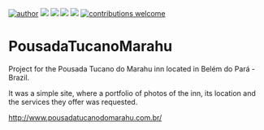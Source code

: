 [![author](https://img.shields.io/badge/author-AllanBontempo-red.svg)](https://www.linkedin.com/in/allan-bontempo-168721130/) [![](https://img.shields.io/badge/language-JavaScript-blue.svg)](https://www.python.org/downloads/release/python-365/) [![](https://img.shields.io/badge/language-HTML-blue.svg)](https://www.python.org/downloads/release/python-365/) [![](https://img.shields.io/badge/language-CSS-blue.svg)](https://www.python.org/downloads/release/python-365/) [![](https://img.shields.io/badge/framework-Bootstrap-Coral.svg)](https://www.python.org/downloads/release/python-365/) [![contributions welcome](https://img.shields.io/badge/contributions-welcome-brightgreen.svg?style=flat)
](https://github.com/AllanBontempo/Artistic_Website/issues)


# PousadaTucanoMarahu

Project for the Pousada Tucano do Marahu inn located in Belém do Pará - Brazil.

It was a simple site, where a portfolio of photos of the inn, its location and the services they offer was requested.

http://www.pousadatucanodomarahu.com.br/
